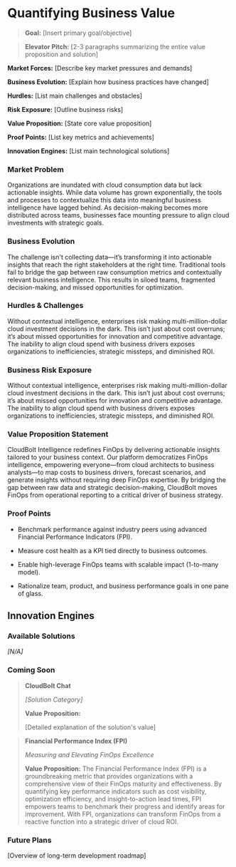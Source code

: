 # Quantifying Business Value

> **Goal:** [Insert primary goal/objective]

> **Elevator Pitch:** [2-3 paragraphs summarizing the entire value proposition and solution]

**Market Forces:** [Describe key market pressures and demands]

**Business Evolution:** [Explain how business practices have changed]

**Hurdles:** [List main challenges and obstacles]

**Risk Exposure:** [Outline business risks]

**Value Proposition:** [State core value proposition]

**Proof Points:** [List key metrics and achievements]

**Innovation Engines:** [List main technological solutions]

### Market Problem

Organizations are inundated with cloud consumption data but lack actionable insights. While data volume has grown exponentially, the tools and processes to contextualize this data into meaningful business intelligence have lagged behind. As decision-making becomes more distributed across teams, businesses face mounting pressure to align cloud investments with strategic goals.

### Business Evolution

The challenge isn't collecting data—it’s transforming it into actionable insights that reach the right stakeholders at the right time. Traditional tools fail to bridge the gap between raw consumption metrics and contextually relevant business intelligence. This results in siloed teams, fragmented decision-making, and missed opportunities for optimization.

### Hurdles & Challenges

Without contextual intelligence, enterprises risk making multi-million-dollar cloud investment decisions in the dark. This isn’t just about cost overruns; it’s about missed opportunities for innovation and competitive advantage. The inability to align cloud spend with business drivers exposes organizations to inefficiencies, strategic missteps, and diminished ROI.

### Business Risk Exposure

Without contextual intelligence, enterprises risk making multi-million-dollar cloud investment decisions in the dark. This isn’t just about cost overruns; it’s about missed opportunities for innovation and competitive advantage. The inability to align cloud spend with business drivers exposes organizations to inefficiencies, strategic missteps, and diminished ROI.

### Value Proposition Statement

CloudBolt Intelligence redefines FinOps by delivering actionable insights tailored to your business context. Our platform democratizes FinOps intelligence, empowering everyone—from cloud architects to business analysts—to map costs to business drivers, forecast scenarios, and generate insights without requiring deep FinOps expertise. By bridging the gap between raw data and strategic decision-making, CloudBolt moves FinOps from operational reporting to a critical driver of business strategy.

### Proof Points

- Benchmark performance against industry peers using advanced Financial Performance Indicators (FPI).
    
- Measure cost health as a KPI tied directly to business outcomes.
    
- Enable high-leverage FinOps teams with scalable impact (1-to-many model).
    
- Rationalize team, product, and business performance goals in one pane of glass.
    

## Innovation Engines

### Available Solutions

_[N/A]_

### Coming Soon

> **CloudBolt Chat**
> 
> _[Solution Category]_
> 
> **Value Proposition:**
> 
> [Detailed explanation of the solution's value]

> **Financial Performance Index (FPI)**
> 
> _Measuring and Elevating FinOps Excellence_
> 
> **Value Proposition:** The Financial Performance Index (FPI) is a groundbreaking metric that provides organizations with a comprehensive view of their FinOps maturity and effectiveness. By quantifying key performance indicators such as cost visibility, optimization efficiency, and insight-to-action lead times, FPI empowers teams to benchmark their progress and identify areas for improvement. With FPI, organizations can transform FinOps from a reactive function into a strategic driver of cloud ROI.

### Future Plans

[Overview of long-term development roadmap]